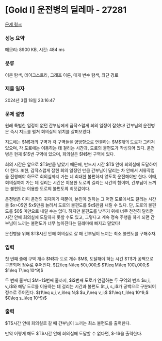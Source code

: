 # [Gold I] 운전병의 딜레마 - 27281 

[문제 링크](https://www.acmicpc.net/problem/27281) 

### 성능 요약

메모리: 8900 KB, 시간: 484 ms

### 분류

이분 탐색, 데이크스트라, 그래프 이론, 매개 변수 탐색, 최단 경로

### 제출 일자

2024년 3월 18일 23:16:47

### 문제 설명

<p>원래 특별한 일정이 없던 간부님에게 급작스럽게 회의 일정이 잡혔다! 간부님의 운전병은 즉시 지도를 펼쳐 회의실의 위치를 살펴보았다.</p>

<p>지도에는 $N$개의 구역과 각 구역들을 양방향으로 연결하는 $M$개의 도로가 그려져 있으며, 각 도로에는 이동하는 데 걸리는 시간과, 도로의 불편도가 작성되어 있다. 운전병은 현재 $1$번 구역에 있으며, 회의실은 $N$번 구역에 있다.</p>

<p>회의 시간은 앞으로 $T$만큼 남았기 때문에, 반드시 시간 $T$ 안에 회의실에 도달하여야 한다. 또한, 갑작스럽게 잡힌 회의 일정인 만큼 간부님이 달리는 차 안에서 서류작업을 진행해야 하므로 회의실까지 가는 데 최대한 불편하지 않도록 운전해야만 한다. 이때, 회의실까지 가는 데 걸리는 시간은 이용한 도로의 걸리는 시간의 합이며, 간부님이 느끼는 불편도는 이용한 도로의 불편도의 최댓값이다.</p>

<p>운전병은 이미 운전의 귀재이기 때문에, 본인이 원하는 그 어떤 도로에서도 걸리는 시간을 $x>0$인 $x$만큼 늘려서 도로의 불편도를 $x$만큼 내릴 수 있다. 단, 도로의 불편도를 $0$ 미만으로 내릴 수는 없다. 하지만 불편도를 낮추기 위해 너무 천천히 달리면 시간 안에 회의실에 도달하지 못할 수도 있고, 그렇다고 계속 정속 주행을 하게 되면 간부님이 느끼는 불편도가 너무 높아진다는 딜레마에 빠지고 말았다!</p>

<p>운전병을 위해 $T$시간 안에 회의실로 갈 때 간부님이 느끼는 최소 불편도를 구해주자.</p>

### 입력 

 <p>첫 번째 줄에 구역 개수 $N$과 도로 개수 $M$, 도달해야 하는 시간 $T$가 공백으로 구분되어 정수로 주어진다. $(2\leq N\leq 50\,000;$ $1\leq M\leq 100\,000;$ $1\leq T\leq 10^9)$</p>

<p>두 번째 줄부터 $M+1$번째 줄까지, $i$번째 도로가 연결하는 두 구역의 번호 $u_i, v_i$와 해당 도로를 이용하는 데 걸리는 시간과 불편도 $t_i, s_i$가 공백으로 구분되어 정수로 주어진다. $(1\leq u_i,v_i\leq N;$ $u_i\neq v_i;$ $1\leq t_i\leq 10^9;$ $0\leq s_i\leq 10^9)$</p>

### 출력 

 <p>$T$시간 안에 회의실로 갈 때 간부님이 느끼는 최소 불편도를 출력한다.</p>

<p>만약 어떻게 해도 $T$시간 안에 회의실에 도달할 수 없다면, $-1$을 출력한다.</p>

